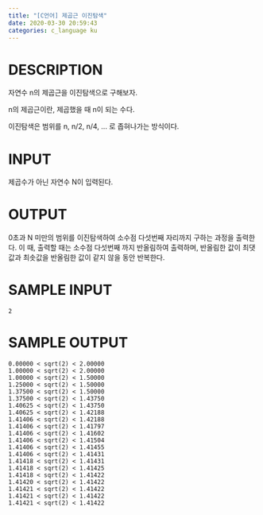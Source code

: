 ```yaml
---
title: "[C언어] 제곱근 이진탐색"
date: 2020-03-30 20:59:43
categories: c_language ku
---
```


# DESCRIPTION
자연수 n의 제곱근을 이진탐색으로 구해보자.

n의 제곱근이란, 제곱했을 때 n이 되는 수다.

이진탐색은 범위를 n, n/2, n/4, ... 로 좁혀나가는 방식이다.

# INPUT
제곱수가 아닌 자연수 N이 입력된다.

# OUTPUT
0초과 N 미만의 범위를 이진탐색하여 소수점 다섯번째 자리까지 구하는 과정을 출력한다. 이 때, 출력할 때는 소수점 다섯번째 까지 반올림하여 출력하며, 반올림한 값이 최댓값과 최솟값을 반올림한 값이 같지 않을 동안 반복한다.

# SAMPLE INPUT
```
2
```

# SAMPLE OUTPUT
```
0.00000 < sqrt(2) < 2.00000
1.00000 < sqrt(2) < 2.00000
1.00000 < sqrt(2) < 1.50000
1.25000 < sqrt(2) < 1.50000
1.37500 < sqrt(2) < 1.50000
1.37500 < sqrt(2) < 1.43750
1.40625 < sqrt(2) < 1.43750
1.40625 < sqrt(2) < 1.42188
1.41406 < sqrt(2) < 1.42188
1.41406 < sqrt(2) < 1.41797
1.41406 < sqrt(2) < 1.41602
1.41406 < sqrt(2) < 1.41504
1.41406 < sqrt(2) < 1.41455
1.41406 < sqrt(2) < 1.41431
1.41418 < sqrt(2) < 1.41431
1.41418 < sqrt(2) < 1.41425
1.41418 < sqrt(2) < 1.41422
1.41420 < sqrt(2) < 1.41422
1.41421 < sqrt(2) < 1.41422
1.41421 < sqrt(2) < 1.41422
1.41421 < sqrt(2) < 1.41422
```

<script src="https://gist.github.com/DetegiCE/b27731be7d3e56cb9f1acc6c4b95a547.js"></script>
